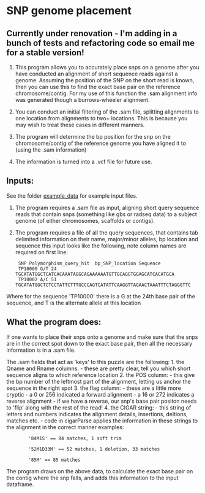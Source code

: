 # SNP genome placement
## Currently under renovation - I'm adding in a bunch of tests and refactoring code so email me for a stable version!

1. This program allows you to accurately place snps on a genome after you have conducted an alignment
of short sequence reads against a genome. Assuming the position of the SNP on the short read
is known, then you can use this to find the exact base pair on the reference chromosome/contig.
For my use of this function the .sam alignment info was generated though a burrows-wheeler alignment. 

2. You can conduct an initial filtering of the .sam file, splitting alignments
to one location from alignments to two+ locations. This is because you may wish to treat these cases in different manners.

3. The program will determine the bp position for the snp on the chromosome/contig of
the reference genome you have aligned it to (using the .sam information)

4. The information is turned into a .vcf file for future use.



## Inputs:
See the folder [example_data](https://github.com/CNuge/snp_genome_placement/tree/master/example_data) for example input files.

1. The program requires a .sam file as input, aligning short query sequence reads that
contain snps (something like gbs or radseq data) to a subject genome
(of either chromosomes, scaffolds or contigs).

2. The program requires a file of all the query sequences, that contains tab
delimited information on their name, major/minor alleles, bp location and sequence
this input looks like the following, note column names are required on first line:

		SNP	Polymorphism_query_hit	bp_SNP_location	Sequence
		TP10000	G/T	24	TGCATATGGCTCATCACAAATAGGCAGAAAAAATGTTGCAGGTGGAGCATCACATGCA
		TP10002	A/C	51	TGCATATGGCTCTCCTATTCTTTGCCCAGTCATATTCAAGGTTAGAACTAAATTTCTAGGGTTC
	
Where for the sequence 'TP10000' there is a G at the 24th base pair of the sequence, and T
is the alternate allele at this location

## What the program does:

If one wants to place their snps onto a genome and make sure that the snps are in the
correct spot down to the exact base pair, then all the necessary information is in a .sam
file.

The .sam fields that act as 'keys' to this puzzle are the following:
	1. the Qname and Rname columns.
		- these are pretty clear, tell you which short sequence aligns to which reference location
	2. the POS column:
		- this give the bp number of the leftmost part of the alignment, letting us anchor the
		sequence in the right spot
	3. the flag column:
		- these are a little more cryptic 
		- a 0 or 256 indicated a forward alignment
		- a 16 or 272 indicates a reverse alignment 
		- if we have a reverse, our snp's base pair positon needs 
		to 'flip' along with the rest of the read!
	4. the CIGAR string:
		- this string of letters and numbers indicates the alignment details, insertions, 
		deltions, matches etc.
		- code in cigarParse applies the information in these strings to the alignment 
		in the correct manner
		examples:
		
			'84M1S' == 84 matches, 1 soft trim
			
			'52M1D33M' == 52 matches, 1 deletion, 33 matches
			
			'85M' == 85 matches
			


The program draws on the above data, to calculate the exact base pair on the contig where the 
snp falls, and adds this information to the input dataframe. 


